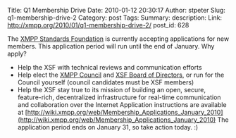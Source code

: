Title: Q1 Membership Drive
Date: 2010-01-12 20:30:17
Author: stpeter
Slug: q1-membership-drive-2
Category: post
Tags: 
Summary: description:
Link: http://xmpp.org/2010/01/q1-membership-drive-2/
post_id: 628


The [XMPP Standards Foundation](/xsf/) is currently accepting applications for new members. This application period will run until the end of January. Why apply?

* Help the XSF with technical reviews and communication efforts
* Help elect the [XMPP Council](/council/) and [XSF Board of Directors](http://xmpp.org/xsf/board/), or run for the Council yourself (council candidates must be XSF members)
* Help the XSF stay true to its mission of building an open, secure, feature-rich, decentralized infrastructure for real-time communication and collaboration over the Internet
Application instructions are available at [http://wiki.xmpp.org/web/Membership_Applications_January_2010](http://wiki.xmpp.org/web/Membership_Applications_January_2010) The application period ends on January 31, so take action today. :)
